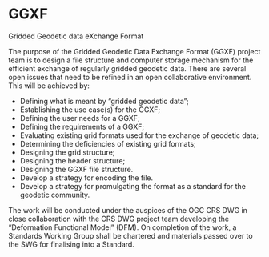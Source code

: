 # GGXF
Gridded Geodetic data eXchange Format

The purpose of the Gridded Geodetic Data Exchange Format (GGXF) project team is to design a file structure and computer storage mechanism for the efficient exchange of regularly gridded geodetic data. There are several open issues that need to be refined in an open collaborative environment. This will be achieved by:

-	Defining what is meant by “gridded geodetic data”;
-	Establishing the use case(s) for the GGXF;
-	Defining the user needs for a GGXF;
-	Defining the requirements of a GGXF;
-	Evaluating existing grid formats used for the exchange of geodetic data;
-	Determining the deficiencies of existing grid formats;
-	Designing the grid structure;
-	Designing the header structure;
-	Designing the GGXF file structure.
-	Develop a strategy for encoding the file.
-	Develop a strategy for promulgating the format as a standard for the geodetic community.

The work will be conducted under the auspices of the OGC CRS DWG in close collaboration with the CRS DWG project team developing the “Deformation Functional Model” (DFM). On completion of the work, a Standards Working Group shall be chartered and materials passed over to the SWG for finalising into a Standard.

